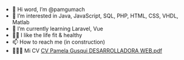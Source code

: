 - 👋 Hi word, I’m @pamgumach
- 👀 I’m interested in Java, JavaScript, SQL, PHP, HTML, CSS, VHDL, Matlab
- 🌱 I’m currently learning Laravel, Vue
- 🏋️‍♀️ I like the life fit & healthy
- 📫 How to reach me (in construction)
- 👩🏽‍💻 Mi CV 
[CV Pamela Gusqui DESARROLLADORA WEB.pdf](https://github.com/pamgumach/pamgumach/files/8424624/CV.Pamela.Gusqui.DESARROLLADORA.WEB.pdf)

<!---
pamgumach/pamgumach is a ✨ special ✨ repository because its `README.md` (this file) appears on your GitHub profile.
You can click the Preview link to take a look at your changes.
--->
